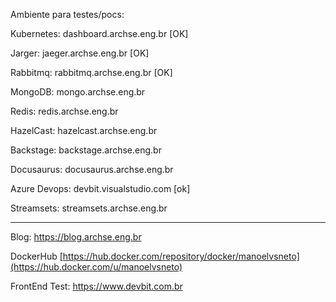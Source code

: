 
Ambiente para testes/pocs:

Kubernetes: dashboard.archse.eng.br [OK]

Jarger: jaeger.archse.eng.br [OK]

Rabbitmq: rabbitmq.archse.eng.br [OK]

MongoDB: mongo.archse.eng.br

Redis: redis.archse.eng.br

HazelCast: hazelcast.archse.eng.br

Backstage: backstage.archse.eng.br

Docusaurus: docusaurus.archse.eng.br

Azure Devops: devbit.visualstudio.com [ok]

Streamsets: streamsets.archse.eng.br

------------------------------------------------------------------------------------------------------------------------
Blog: https://blog.archse.eng.br

DockerHub  [https://hub.docker.com/repository/docker/manoelvsneto](https://hub.docker.com/u/manoelvsneto)

FrontEnd Test: https://www.devbit.com.br
